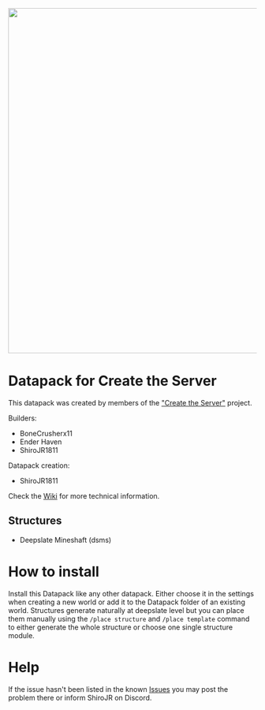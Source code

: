 <img src="https://github.com/JR1811/create-the-server/assets/36027822/c771c3ca-93ad-4eb4-9867-733d7af90914"  width="700">

# Datapack for Create the Server

This datapack was created by members of the ["Create the Server"](https://youtu.be/9iKEQBZtjH0) project.

Builders:

- BoneCrusherx11
- Ender Haven
- ShiroJR1811

Datapack creation:

- ShiroJR1811

Check the [Wiki](https://github.com/JR1811/create-the-server/wiki) for more technical information.

## Structures

- Deepslate Mineshaft (dsms)

# How to install

Install this Datapack like any other datapack. Either choose it in the settings when creating a new world or add it to the Datapack folder of an existing world. Structures generate naturally at deepslate level but you can place them manually using the `/place structure` and `/place template` command to either generate the whole structure or choose one single structure module.

# Help

If the issue hasn't been listed in the known [Issues](https://github.com/JR1811/create-the-server/issues) you may post the problem there or inform ShiroJR on Discord.
